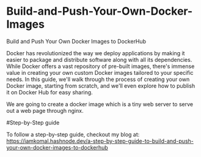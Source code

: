 # Build-and-Push-Your-Own-Docker-Images
Build and Push Your Own Docker Images to DockerHub

Docker has revolutionized the way we deploy applications by making it easier to package and distribute software along with all its dependencies. While Docker offers a vast repository of pre-built images, there's immense value in creating your own custom Docker images tailored to your specific needs. In this guide, we'll walk through the process of creating your own Docker image, starting from scratch, and we'll even explore how to publish it on Docker Hub for easy sharing. 

We are going to create a docker image which is a tiny web server to serve out a web page through nginx.

#Step-by-Step guide

To follow a step-by-step guide, checkout my blog at: https://iamkomal.hashnode.dev/a-step-by-step-guide-to-build-and-push-your-own-docker-images-to-dockerhub
